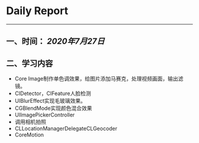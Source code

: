 # Daily Report

--------

## 一、时间： *2020年7月27日*

## 二、学习内容

* Core Image制作单色调效果，给图片添加马赛克，处理视频画面，输出滤镜。
* CIDetector，CIFeature人脸检测
* UIBlurEffect实现毛玻璃效果。
* CGBlendMode实现颜色混合效果
* UIImagePickerController
* 调用相机拍照
* CLLocationManagerDelegateCLGeocoder
* CoreMotion
